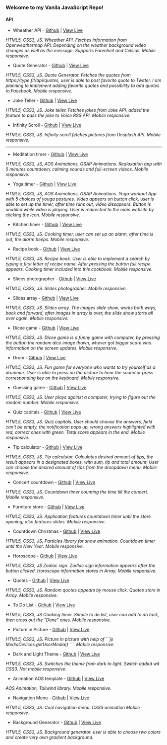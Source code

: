 ### Welcome to my Vanila JavaScript Repo!

#### API

- Wheather API - [Github](https://github.com/AnastasiaLunina/JavaScript_Apps/tree/main/JavaScript_Apps/11.%20Weather%20API) | [View Live](https://js-weather-forecast-api.netlify.app/)
<p><em>HTML5, CSS3, JS. Wheather API. Fetches information from Openweathermap API. Depending on the weather background video changes as well as the message. Supports Farenheit and Celsius. Mobile responsive.</em></p>

- Quote Generator - [Github](https://github.com/AnastasiaLunina/JavaScript_Apps/tree/main/JavaScript_Apps/14.%20Quote%20generator) | [View Live](https://js-quote-generator-api.netlify.app/)
<p><em>HTML5, CSS3, JS. Quote Generator. Fetches the quotes from https://type.fit/api/quotes, user is able to post favorite quote to Twitter. I am planning to implement adding favorite quotes and possibility to add quotes to Facebook. Mobile responsive.</em></p>

- Joke Teller - [Github](https://github.com/AnastasiaLunina/JavaScript_Apps/tree/main/JavaScript_Apps/15.%20Joke%20teller) | [View Live](https://js-joke-teller.netlify.app/)
<p><em>HTML5, CSS3, JS. Joke teller. Fetches jokes from Joke API, added the feature to pass the joke to Voice RSS API. Mobile responsive.</em></p>

- Infinity Scroll - [Github](https://github.com/AnastasiaLunina/JavaScript_Apps/tree/main/JavaScript_Apps/22.%20Infinity%20scroll) | [View Live](https://js-infinite-scroll-api.netlify.app/)
<p><em>HTML5, CSS3, JS. Infinity scroll fetches pictures from Unsplash API. Mobile responsive.</em></p>

<hr>

- Meditation timer - [Github](https://github.com/AnastasiaLunina/JavaScript_Apps/tree/main/JavaScript_Apps/1.%20Meditation%20timer) | [View Live](https://js-meditation.netlify.app/)
<p><em>HTML5, CSS3, JS, AOS Animations, GSAP Animations. Realaxation app with 5 minutes countdown, calming sounds and full-screen videos. Mobile responsive.</em></p>

- Yoga timer - [Github](https://github.com/AnastasiaLunina/JavaScript_Apps/tree/main/JavaScript_Apps/2.%20Yoga%20timer) | [View Live](https://js-yoga-timer.netlify.app/)
<p><em>HTML5, CSS3, JS, AOS Animations, GSAP Animations. Yoga workout App with 5 choices of youga postures. Video appears on button click, user is able to set up the timer, after time runs out, video dissapears. Button is unabled while video is playing. User is redirected to the main website by clicking the icon. Mobile responsive.</em></p>

- Kitchen timer - [Github](https://github.com/AnastasiaLunina/JavaScript_Apps/tree/main/JavaScript_Apps/3.%20Kitchen%20timer) | [View Live](https://js-kitchen-timer.netlify.app/)
<p><em>HTML5, CSS3, JS. Cooking timer, user can set up an alarm, after time is out, the alarm beeps. Mobile responsive.</em></p>

- Recipe book - [Github](https://github.com/AnastasiaLunina/JavaScript_Apps/tree/main/JavaScript_Apps/4.%20Recipie%20book) | [View Live](https://js-recipes.netlify.app/)
<p><em>HTML5, CSS3, JS. Recipe book. User is able to implement a search by typing a first letter of recipe name. After pressing the button full recipe appears. Cooking timer included into this cookbook. Mobile responsive.</em></p>

- Slides photographer - [Github](https://github.com/AnastasiaLunina/JavaScript_Apps/tree/main/JavaScript_Apps/5.%20Slides%20photographer) | [View Live](https://js-photographer-slides.netlify.app/)
<p><em>HTML5, CSS3, JS. Slides photographer. Mobile responsive.</em></p>

- Slides array - [Github](https://github.com/AnastasiaLunina/JavaScript_Apps/tree/main/JavaScript_Apps/6.%20Slides%20arrays) | [View Live](https://js-slides-array.netlify.app/)
<p><em>HTML5, CSS3, JS. Slides array. The images slide show, works both ways, back and forward, after images in array is over, the slide show starts all over again. Mobile responsive.</em></p>

- Dicee game - [Github](https://github.com/AnastasiaLunina/JavaScript_Apps/tree/main/JavaScript_Apps/7.%20Dicee%20game) | [View Live](https://js-dicee-game.netlify.app/)
<p><em>HTML5, CSS3, JS. Dicee game is a funny game with computer, by pressing the button the random dice image thown, whever got bigger score vins. Information on the screen updates. Mobile responsive.</em></p>

- Drum - [Github](https://github.com/AnastasiaLunina/JavaScript_Apps/tree/main/JavaScript_Apps/8.%20Drum) | [View Live](https://js-drum-game.netlify.app/)
<p><em>HTML5, CSS3, JS. Fun game for everyone who wants to try yourself as a drummer. User is able to press on the picture to hear the sound or press corresponding key on the keyboard. Mobile responsive.</em></p>

- Guessing game - [Github](https://github.com/AnastasiaLunina/JavaScript_Apps/tree/main/JavaScript_Apps/9.%20Guessing%20game) | [View Live](https://js-number-guessing-app.netlify.app/)
<p><em>HTML5, CSS3, JS. User plays against a computer, trying to figure out the random number. Mobile responsive.</em></p>

- Quiz capitals - [Github](https://github.com/AnastasiaLunina/JavaScript_Apps/tree/main/JavaScript_Apps/10.%20Quiz_capitals) | [View Live](https://js-quiz-capitals.netlify.app/)
<p><em>HTML5, CSS3, JS. Quiz capitals. User should choose the answers, field can't be empty, the notification pops up, wrong answers highlighted with red, correct ones with green. Total score appears in the end. Mobile responsive.</em></p>

- Tip calculator - [Github](https://github.com/AnastasiaLunina/JavaScript_Apps/tree/main/JavaScript_Apps/12.%20Tip%20calculator) | [View Live](https://js-tips-calculator.netlify.app/)
<p><em>HTML5, CSS3, JS. Tip calcalutor. Calculates desired amount of tips, the result appears in a designated boxes, with sum, tip and total amount. User can choose the desired amount of tips from the droopdawn menu. Mobile responsive.</em></p>

- Concert countdown - [Github](https://github.com/AnastasiaLunina/JavaScript_Apps/tree/main/JavaScript_Apps/13.%20Concert_countdown_calculator) | [View Live](https://js-concert-countdown.netlify.app/)
<p><em>HTML5, CSS3, JS. Countdown timer counting the time till the concert. Mobile responsive.</em></p>

- Furniture store - [Github](https://github.com/AnastasiaLunina/JavaScript_Apps/tree/main/JavaScript_Apps/16.%20Countdown_furniture%20store) | [View Live](https://js-countdown-furniture-store.netlify.app/)
<p><em>HTML5, CSS3, JS. Application features countdown timer until the store opening, also features slides. Mobile responsive.</em></p>

- Countdown Christmas - [Github](https://github.com/AnastasiaLunina/JavaScript_Apps/tree/main/JavaScript_Apps/17.%20Countdown_Christmas) | [View Live](https://js-christmas-countdown.netlify.app/)
<p><em>HTML5, CSS3, JS, Particles library for snow animation. Countdown timer until the New Year. Mobile responsive.</em></p>

- Horoscope - [Github](https://github.com/AnastasiaLunina/JavaScript_Apps/tree/main/JavaScript_Apps/18.%20Horoscope) | [View Live](https://js-horoscope.netlify.app/)
<p><em>HTML5, CSS3, JS Zodiac sign. Zodiac sign information appears after the button clicked. Horoscope information stores in Array. Mobile responsive.</em></p>

- Quotes - [Github](https://github.com/AnastasiaLunina/JavaScript_Apps/tree/main/JavaScript_Apps/19.%20Quotes) | [View Live](https://js-quotes-array.netlify.app/)
<p><em>HTML5, CSS3, JS. Random quotes appears by mouse click. Quotes store in Array. Mobile responsive.</em></p>

- To Do List - [Github](https://github.com/AnastasiaLunina/JavaScript_Apps/tree/main/JavaScript_Apps/20.%20To%20Do%20List) | [View Live](https://js-simple-to-do-list.netlify.app/)
<p><em>HTML5, CSS3, JS Cooking timer. Simple to do list, user can add to do task, then cross out the "Done" ones. Mobile responsive.</em></p>

- Picture in Picture - [Github](https://github.com/AnastasiaLunina/JavaScript_Apps/tree/main/JavaScript_Apps/23.%20Picture%20in%20Picture) | [View Live](https://js-pic-in-pic.netlify.app/)
<p><em>HTML5, CSS3, JS. Picture in picture with help of 
  ```js
  MediaDevices.getUserMedia()
  ```. Mobile responsive.</em></p>

- Dark and Light Theme - [Github](https://github.com/AnastasiaLunina/JavaScript_Apps/tree/main/JavaScript_Apps/25.%20Dark%20and%20light%20theme) | [View Live](https://js-dark-light.netlify.app/)
<p><em>HTML5, CSS3, JS.  Switches the theme from dark to light. Switch added wit CSS3. Not mobile responsive.</em></p>

- Animation AOS template - [Github](https://github.com/AnastasiaLunina/JavaScript_Apps/tree/main/JavaScript_Apps/26.%20Animated%20template) | [View Live](https://aos-animation-template.netlify.app/)
<p><em>AOS Animation, Tailwind library. Mobile responsive.</em></p>

- Navigation Menu - [Github](https://github.com/AnastasiaLunina/JavaScript_Apps/tree/main/JavaScript_Apps/27.%20Navigation) | [View Live](https://js-navigation-menu.netlify.app/)
<p><em>HTML5, CSS3, JS. Cool navigation menu. CSS3 animation Mobile responsive.</em></p>

- Background Generator - [Github](https://github.com/AnastasiaLunina/JavaScript_Apps/tree/main/JavaScript_Apps/28.%20Background%20generator) | [View Live]()
<p><em>HTML5, CSS3, JS. Background generator. user is able to choose two colors and create very own gradient background.</em></p>

